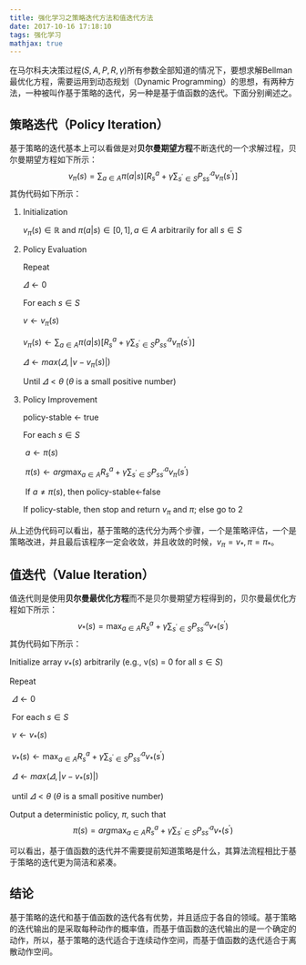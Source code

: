 ```yaml
---
title: 强化学习之策略迭代方法和值迭代方法
date: 2017-10-16 17:18:10
tags: 强化学习
mathjax: true
---
```

在马尔科夫决策过程$(S, A, P, R,\gamma )$所有参数全部知道的情况下，要想求解Bellman最优化方程，需要运用到动态规划（Dynamic Programming）的思想，有两种方法，一种被叫作基于策略的迭代，另一种是基于值函数的迭代。下面分别阐述之。
<!--more-->
## 策略迭代（Policy Iteration）

基于策略的迭代基本上可以看做是对**贝尔曼期望方程**不断迭代的一个求解过程，贝尔曼期望方程如下所示：
$$
v_{\pi}(s)=\sum_{a\in A} \pi(a|s)[R_s^a+\gamma\sum_{s^{'}\in S}P_{ss^{'}}^a v_{\pi}(s^{'})]
$$
其伪代码如下所示：

1. Initialization

   $v_{\pi}(s) \in \mathbb{R}$ and $\pi(a|s)\in [0,1], a\in A$ arbitrarily for all $s\in S$

2. Policy Evaluation

   Repeat

   $\varDelta \leftarrow 0$

      For each $s\in S$

      $v \leftarrow v_{\pi}(s)$

      $v_{\pi}(s) \leftarrow \sum_{a\in A} \pi(a|s)[R_s^a+\gamma\sum_{s^{'}\in S}P_{ss^{'}}^a v_{\pi}(s^{'})]$

      $\varDelta \leftarrow max(\varDelta, |v-v_{\pi}(s)|)$

   Until $\varDelta < \theta$ ($\theta$ is a small positive number)

3. Policy Improvement

   policy-stable $\leftarrow$ true

   For each $s\in S$

   ​	$a\leftarrow \pi(s)$

   ​	$\pi(s)\leftarrow arg \max_{a\in A} R_s^a+\gamma\sum_{s^{'}\in S}P_{ss^{'}}^a v_{\pi}(s^{'})$

   ​	If $a \neq \pi(s)$, then policy-stable$\leftarrow$false

   If policy-stable, then stop and return $v_{\pi}$ and $\pi$; else go to 2

从上述伪代码可以看出，基于策略的迭代分为两个步骤，一个是策略评估，一个是策略改进，并且最后该程序一定会收敛，并且收敛的时候，$v_{\pi}=v_{*}, \pi = \pi_{*}$。

## 值迭代（Value Iteration）

值迭代则是使用**贝尔曼最优化方程**而不是贝尔曼期望方程得到的，贝尔曼最优化方程如下所示：
$$
v_{*}(s)=\max_{a\in A}R_s^a+\gamma \sum_{s^{'}\in S}P_{ss^{'}}^a v_{*}(s^{'})
$$
其伪代码如下所示：

Initialize array $v_{*}(s)$ arbitrarily (e.g., v(s) = 0 for all $s\in S$)

Repeat

​	$\varDelta \leftarrow 0$

​	For each $s\in S$

​		$v \leftarrow v_{*}(s)$	

​		$v_{*}(s)\leftarrow \max_{a\in A} R_s^a+\gamma\sum_{s^{'}\in S}P_{ss^{'}}^a v_{*}(s^{'})$	 

​		$\varDelta \leftarrow max(\varDelta,|v-v_{*}(s)|)$

​	until $\varDelta < \theta$ ($\theta$ is a small positive number)

Output a deterministic policy, $\pi$, such that
$$
\pi(s)= arg \max_{a\in A} R_s^a+\gamma\sum_{s^{'}\in S}P_{ss^{'}}^a v_{*}(s^{'})
$$

可以看出，基于值函数的迭代并不需要提前知道策略是什么，其算法流程相比于基于策略的迭代更为简洁和紧凑。

## 结论

基于策略的迭代和基于值函数的迭代各有优势，并且适应于各自的领域。基于策略的迭代输出的是采取每种动作的概率值，而基于值函数的迭代输出的是一个确定的动作，所以，基于策略的迭代适合于连续动作空间，而基于值函数的迭代适合于离散动作空间。
